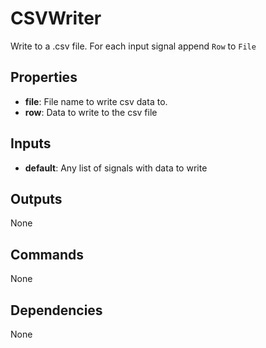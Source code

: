 CSVWriter
=========
Write to a .csv file.  For each input signal append `Row` to `File`

Properties
----------
- **file**: File name to write csv data to.
- **row**: Data to write to the csv file

Inputs
------
- **default**: Any list of signals with data to write

Outputs
-------
None

Commands
--------
None

Dependencies
------------
None